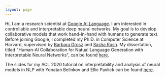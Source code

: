 ```yaml
---
layout: page
---
```


Hi, I am a research scientist at <a href="https://ai.google/research/teams/language/" target="_blank">Google AI Language</a>. I am interested in controllable and interpretable deep neural networks.
My goal is to develop collaborative models that work hand-in-hand with humans to generate text.
Before joining Google, I completed my Ph.D. in Computer Science at Harvard, supervised by <a href="http://grosz.seas.harvard.edu/" target="_blank">Barbara Grosz</a> and <a href="http://rush-nlp.com/" target="_blank">Sasha Rush</a>. My dissertation, titled "Human-AI Collaboration for Natual Language Generation with Interpretable Neural Networks", can be found <a href="/assets/files/gehrmann_dissertation.pdf" target="_blank">here</a>.

The slides for my ACL 2020 tutorial on interpretability and analysis of neural models in NLP with Yonatan Belinkov and Ellie Pavlick can be found <a href="/assets/files/acl_2020_interpretability_tutorial.pdf" target="_blank">here</a>.

<!-- You can find my full CV <a href="#" target="_blank">here</a>. -->
